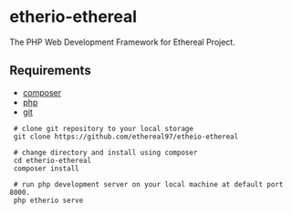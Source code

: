 # etherio-ethereal

The PHP Web Development Framework for Ethereal Project.

## Requirements

- [composer](https://getcomposer.org)
- [php](https://php.net)
- [git](https://git-scm.com)

```
 # clone git repository to your local storage
 git clone https://github.com/ethereal97/etheio-ethereal

 # change directory and install using composer
 cd etherio-ethereal
 composer install
 
 # run php development server on your local machine at default port 8000. 
 php etherio serve
```
